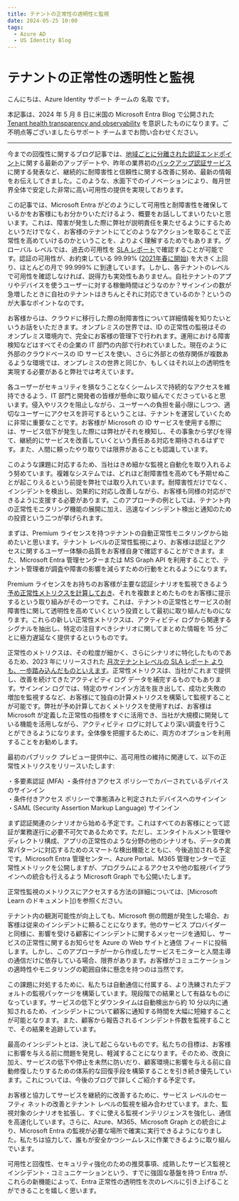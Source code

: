 ```yaml
---
title: テナントの正常性の透明性と監視
date: 2024-05-25 10:00
tags:
  - Azure AD
  - US Identity Blog
---
```


# テナントの正常性の透明性と監視

こんにちは、Azure Identity サポート チームの 名取 です。

本記事は、2024 年 5 月 8 日に米国の Microsoft Entra Blog で公開された [Tenant health transparency and observability](https://techcommunity.microsoft.com/t5/microsoft-entra-blog/tenant-health-transparency-and-observability/ba-p/4127612) を意訳したものになります。ご不明点等ございましたらサポート チームまでお問い合わせください。

----

今までの回復性に関するブログ記事では、[地域ごとに分離された認証エンドポイント](https://jpazureid.github.io/blog/azure-active-directory/microsoft-entra-resilience-update-workload-identity-authentication/)に関する最新のアップデートや、昨年の業界初の[バックアップ認証サービス](https://jpazureid.github.io/blog/azure-active-directory/advances-in-azure-ad-resilience/)に関する発表など、継続的に耐障害性と信頼性に関する改善に努め、最新の情報をお伝えしてきました。このような、水面下でのイノベーションにより、毎月世界全体で安定した非常に高い可用性の提供を実現しております。

この記事では、Microsoft Entra がどのようにして可用性と耐障害性を確保しているかをお客様にもお分かりいただけるよう、概要をお話ししてまいりたいと思います。これは、障害が発生した際に弊社が説明責任を果たせるようにするためというだけでなく、お客様のテナントにてどのようなアクションを取ることで正常性を高めていけるのかということを、よりよく理解するためでもあります。グローバル レベルでは、過去の可用性を [SLA レポート](https://learn.microsoft.com/ja-jp/entra/identity/monitoring-health/reference-sla-performance)で確認することが可能です。認証の可用性が、お約束している 99.99% ([2021年春に開始](https://techcommunity.microsoft.com/t5/microsoft-entra-blog/99-99-uptime-for-azure-active-directory/ba-p/1999628)) を大きく上回り、ほとんどの月で 99.999% に到達しています。しかし、各テナントのレベルで可用性を確認しなければ、説得力も実効性もありません。自社テナントのアプリやデバイスを使うユーザーに対する稼働時間はどうなのか？サインインの数が急増したときに自社のテナントはきちんとそれに対応できているのか？というのが大事なポイントなのです。

お客様からは、クラウドに移行した際の耐障害性について詳細情報を知りたいというお話をいただきます。オンプレミスの世界では、ID の正常性の監視はそのオンプレミス環境内で、完全にお客様の管理下で行われます。運用における障害検知などはすべてその企業の IT 部門の内部で行われていました。現在のように外部のクラウドベースの ID サービスを使い、さらに外部との依存関係が複数あるような環境では、オンプレミスの世界と同じか、もしくはそれ以上の透明性を実現する必要があると弊社では考えています。

各ユーザーがセキュリティを損なうことなくシームレスで持続的なアクセスを維持できるよう、IT 部門と開発者の皆様が懸命に取り組んでくださっていると思います。侵入やリスクを阻止しながら、ユーザーへの負担を最小限にしつつ、適切なユーザーにアクセスを許可するということは、テナントを運営していくために非常に重要なことです。お客様が Microsoft の ID サービスを使用する際には、サービス低下が発生した際には弊社がそれを検知し、その事象から学びを得て、継続的にサービスを改善していくという責任ある対応を期待されるはずです。また、人間に頼ったやり取りでは限界があることも認識しています。

このような課題に対応するため、当社はきめ細かな監視と自動化を取り入れるよう努めています。複雑なシステムでは、どれほど耐障害性を高めても予期せぬことが起こりえるという前提を弊社では取り入れています。耐障害性だけでなく、インシデントを検出し、効果的に対応し改善しながら、お客様も同様の対応ができるように支援する必要があります。このアプローチの例としては、テナント内の正常性モニタリング機能の展開に加え、迅速なインシデント検出と通知のための投資という二つが挙げられます。

まずは、Premium ライセンスを持つテナントの自動正常性モニタリングから始めたいと思います。テナント レベルの正常性監視により、お客様は認証とアクセスに関するユーザー体験の品質をお客様自身で確認することができます。また、Microsoft Entra 管理センターまたは MS Graph API を利用することで、テナント管理者が調査や障害の影響を減らすための行動をとれるようになります。

Premium ライセンスをお持ちのお客様が主要な認証シナリオを監視できるよう [予め正常性メトリクスを計算しておき](https://learn.microsoft.com/ja-jp/entra/identity/monitoring-health/concept-microsoft-entra-health)、それを複数まとめたものをお客様に提示するという取り組みがその一つです。これは、テナントの正常性とサービスの耐障害性に関して透明性を高めていくという投資として最初に取り組んだものになります。これらの新しい正常性メトリクスは、アクティビティ ログから関連するシグナルを抽出し、特定の注目すべきシナリオに関してまとめた情報を 15 分ごとに極力遅延なく提供するというものです。 

正常性のメトリクスは、その粒度が細かく、さらにシナリオに特化したものであるため、2023 年にリリースされた [月次テナントレベルの SLA レポート よりも、一歩踏み込んだものといえます](https://techcommunity.microsoft.com/t5/microsoft-entra-blog/increasing-transparency-into-azure-active-directory-s-resilience/ba-p/2147047)。正常性メトリクスは、当社がこれまで提供し、改善を続けてきたアクティビティ ログ データを補完するものでもあります。サインイン ログでは、特定のサインイン方法を抜き出して、成功と失敗の増加を監視するなど、お客様にて独自の計算メトリクスを構築して監視することが可能です。弊社が予め計算しておくメトリクスを使用すれば、お客様は Microsoft が定義した正常性の指標をすぐに活用でき、当社が大規模に開発している機能を活用しながら、アクティビティ ログに対してより深い調査を行うことができるようになります。全体像を把握するために、両方のオプションを利用することをお勧めします。

最初のパブリック プレビュー提供中に、高可用性の維持に関連して、以下の正常性メトリクスをリリースいたします:

  ・多要素認証 (MFA)
  ・条件付きアクセス ポリシーでカバーされているデバイスのサインイン  
  ・条件付きアクセス ポリシーで準拠済みと判定されたデバイスへのサインイン  
  ・SAML (Security Assertion Markup Language) サインイン   
  
まず認証関連のシナリオから始める予定です。これはすべてのお客様にとって認証が業務遂行に必要不可欠であるためです。ただし、エンタイトルメント管理やディレクトリ構成、アプリの正常性のような分野の他のシナリオも、データの異常パターンに対応するためのスマートな検出機能とともに、今後追加される予定です。Microsoft Entra 管理センター、Azure Portal、M365 管理センターで正常性メトリックを公開しますが、プログラムによるアクセスや他の監視パイプラインへの統合も行えるよう Microsoft Graph でも公開いたします。

正常性監視のメトリクスにアクセスする方法の詳細については、[Microsoft Learn のドキュメント][(](https://learn.microsoft.com/ja-jp/entra/identity/monitoring-health/concept-microsoft-entra-health))を参照ください。





テナント内の観測可能性が向上しても、Microsoft 側の問題が発生した場合、お客様は従来のインシデントに頼ることになります。他のサービス プロバイダーと同様に、影響を受ける顧客にインシデントに関するメッセージを通知し、サービスの正常性に関するお知らせを Azure の Web サイトと通信 フィードに投稿します。しかし、このアプローチが一から作成したサービスモニターと人間主導の通信だけに依存している場合、限界があります。お客様がコミュニケーションの適時性やモニタリングの範囲自体に懸念を持つのは当然です。  

この課題に対処するために、私たちは自動通信に付属する、より洗練されたデフォルトの監視パッケージを構築しています。現段階での結果として有益なものになっています。サービスの低下とダウンタイムは自動検出から約 10 分以内に通知されるため、インシデントについて顧客に通知する時間を大幅に短縮することが可能となります。また、顧客から報告されるインシデント件数を監視することで、その結果を追跡しています。  

最高のインシデントとは、決して起こらないものです。私たちの目標は、お客様に影響を与える前に問題を発見し、軽減することになります。そのため、改良に加え、サービスの低下や停止を未然に防いだり、顧客環境に影響を与える前に自動修復したりするための体系的な回復手段を構築することを引き続き優先しています。これについては、今後のブログで詳しくご紹介する予定です。  

お客様と協力してサービスを継続的に改善するために、サービス レベルのセーフティ ネットの改善とテナント レベルの監視を組み合わせています。また、監視対象のシナリオを拡張し、すぐに使える監視インテリジェンスを強化し、通信を高速化しています。さらに、Azure、M365、Microsoft Graph との統合により、Microsoft Entra の監視が必要な場所で確実に実行できるようになりました。私たちは協力して、誰もが安全かつシームレスに作業できるように取り組んでいます。

可用性と回復性、セキュリティ強化のための推奨事項、成熟したサービス監視とインシデント・コミュニケーションという、すでに強固な基盤を持つ Entra が、これらの新機能によって、Entra 正常性の透明性を次のレベルに引き上げることができることを嬉しく思います。    
